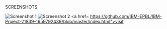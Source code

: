 SCREENSHOTS

![Screenshot 1](https://user-images.githubusercontent.com/93590497/197412936-056e7f04-397b-4295-aa0a-ee57536ad7b7.png)
![Screenshot 2](https://user-images.githubusercontent.com/93590497/197413021-d66e65a1-9b70-49d4-ba72-6dc4a0b8c53d.png)
<a href= https://github.com/IBM-EPBL/IBM-Project-21839-1659792439/blob/master/index.html">visit</a>



